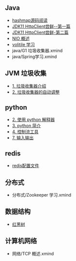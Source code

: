 ## Java

* [hashmap源码阅读](java/hashmap源码阅读.md)
* [JDK11 HttpClient尝鲜--第一篇](java/JDK-HttpClient-介绍.md)
* [JDK11 HttpClient尝鲜-第二篇](java/JDK-HttpClient-例子和食谱.md)
* [NIO 概述](java/NIO概述)
* [volitile 学习](java/浅析volitile.md)
* java/G1 垃圾收集器.xmind
* java/Spring学习.xmind

## JVM 垃圾收集

* [1. 垃圾收集器介绍](HotSpot虚拟机垃圾收集器调优指南/1.垃圾收集器介绍.md)
* [2. 垃圾收集器的自动调整](HotSpot虚拟机垃圾收集器调优指南/2.垃圾收集器的自动调正.md)

## python

* [2. 使用 python 解释器](python/2.使用Python解释器.md)
* [3. python 简介](python/3.一个Python非正式的介绍.md)
* [4. 控制流工具](python/4.更多控制流程工具.md)
* [7. 输入输出](python/7.输入和输出.md)

## redis

* [redis配置文件](redis/redis配置文件.md)

## 分布式

* 分布式/Zookeeper 学习.xmind

## 数据结构

* [红黑树](数据结构/平衡树--红黑树.md)

## 计算机网络

* 网络/TCP 概述.xmind
